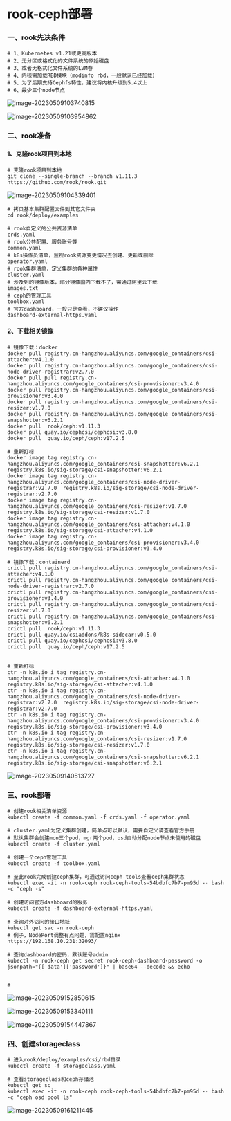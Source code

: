 # rook-ceph部署

### 一、rook先决条件

```shell
# 1、Kubernetes v1.21或更高版本
# 2、无分区或格式化的文件系统的原始磁盘
# 3、或者无格式化文件系统的LVM卷
# 4、内核需加载RBD模块（modinfo rbd，一般默认已经加载）
# 5、为了后期支持Cephfs特性，建议将内核升级到5.4以上
# 6、最少三个node节点
```

![image-20230509103740815](D:\GitHub\K8s\png\image-20230509103740815.png)

![image-20230509103954862](D:\GitHub\K8s\png\image-20230509103954862.png)

### 二、rook准备

#### 1、克隆rook项目到本地

```shell
# 克隆rook项目到本地
git clone --single-branch --branch v1.11.3 https://github.com/rook/rook.git

```

![image-20230509104339401](D:\GitHub\K8s\png\image-20230509104339401.png)

```shell
# 拷贝基本集群配置文件到其它文件夹
cd rook/deploy/examples

# rook自定义的公共资源清单
crds.yaml
# rook公共配置、服务账号等
common.yaml
# k8s操作员清单，监视rook资源变更情况去创建、更新或删除
operator.yaml
# rook集群清单，定义集群的各种属性
cluster.yaml
# 涉及到的镜像版本，部分镜像国内下载不了，需通过阿里云下载
images.txt
# ceph的管理工具
toolbox.yaml
# 官方dashboard，一般只是查看，不建议操作
dashboard-external-https.yaml
```

#### 2、下载相关镜像

```shell
# 镜像下载：docker
docker pull registry.cn-hangzhou.aliyuncs.com/google_containers/csi-attacher:v4.1.0
docker pull registry.cn-hangzhou.aliyuncs.com/google_containers/csi-node-driver-registrar:v2.7.0
docker pull pull registry.cn-hangzhou.aliyuncs.com/google_containers/csi-provisioner:v3.4.0
docker pull registry.cn-hangzhou.aliyuncs.com/google_containers/csi-provisioner:v3.4.0
docker pull registry.cn-hangzhou.aliyuncs.com/google_containers/csi-resizer:v1.7.0
docker pull registry.cn-hangzhou.aliyuncs.com/google_containers/csi-snapshotter:v6.2.1
docker pull  rook/ceph:v1.11.3
docker pull quay.io/cephcsi/cephcsi:v3.8.0
docker pull  quay.io/ceph/ceph:v17.2.5

# 重新打标
docker image tag registry.cn-hangzhou.aliyuncs.com/google_containers/csi-snapshotter:v6.2.1  registry.k8s.io/sig-storage/csi-snapshotter:v6.2.1
docker image tag registry.cn-hangzhou.aliyuncs.com/google_containers/csi-node-driver-registrar:v2.7.0  registry.k8s.io/sig-storage/csi-node-driver-registrar:v2.7.0
docker image tag registry.cn-hangzhou.aliyuncs.com/google_containers/csi-resizer:v1.7.0  registry.k8s.io/sig-storage/csi-resizer:v1.7.0
docker image tag registry.cn-hangzhou.aliyuncs.com/google_containers/csi-attacher:v4.1.0  registry.k8s.io/sig-storage/csi-attacher:v4.1.0
docker image tag registry.cn-hangzhou.aliyuncs.com/google_containers/csi-provisioner:v3.4.0  registry.k8s.io/sig-storage/csi-provisioner:v3.4.0
```

```shell
# 镜像下载：containerd
crictl pull registry.cn-hangzhou.aliyuncs.com/google_containers/csi-attacher:v4.1.0
crictl pull registry.cn-hangzhou.aliyuncs.com/google_containers/csi-node-driver-registrar:v2.7.0
crictl pull registry.cn-hangzhou.aliyuncs.com/google_containers/csi-provisioner:v3.4.0
crictl pull registry.cn-hangzhou.aliyuncs.com/google_containers/csi-resizer:v1.7.0
crictl pull registry.cn-hangzhou.aliyuncs.com/google_containers/csi-snapshotter:v6.2.1
crictl pull  rook/ceph:v1.11.3
crictl pull quay.io/csiaddons/k8s-sidecar:v0.5.0
crictl pull quay.io/cephcsi/cephcsi:v3.8.0
crictl pull  quay.io/ceph/ceph:v17.2.5


# 重新打标
ctr -n k8s.io i tag registry.cn-hangzhou.aliyuncs.com/google_containers/csi-attacher:v4.1.0 registry.k8s.io/sig-storage/csi-attacher:v4.1.0
ctr -n k8s.io i tag registry.cn-hangzhou.aliyuncs.com/google_containers/csi-node-driver-registrar:v2.7.0  registry.k8s.io/sig-storage/csi-node-driver-registrar:v2.7.0
ctr -n k8s.io i tag registry.cn-hangzhou.aliyuncs.com/google_containers/csi-provisioner:v3.4.0 registry.k8s.io/sig-storage/csi-provisioner:v3.4.0
ctr -n k8s.io i tag registry.cn-hangzhou.aliyuncs.com/google_containers/csi-resizer:v1.7.0 registry.k8s.io/sig-storage/csi-resizer:v1.7.0
ctr -n k8s.io i tag registry.cn-hangzhou.aliyuncs.com/google_containers/csi-snapshotter:v6.2.1 registry.k8s.io/sig-storage/csi-snapshotter:v6.2.1
```

![image-20230509140513727](D:\GitHub\K8s\png\image-20230509140513727.png)

### 三、rook部署

```shell
# 创建rook相关清单资源
kubectl create -f common.yaml -f crds.yaml -f operator.yaml

# cluster.yaml为定义集群创建，简单点可以默认，需要自定义请查看官方手册
# 默认集群会创建mon三个pod，mgr两个pod，osd自动分配node节点未使用的磁盘
kubectl create -f cluster.yaml

# 创建一个ceph管理工具
kubectl create -f toolbox.yaml

# 至此rook完成创建ceph集群，可通过访问ceph-tools查看ceph集群状态
kubectl exec -it -n rook-ceph rook-ceph-tools-54bdbfc7b7-pm95d -- bash -c "ceph -s"

# 创建访问官方dashboard的服务
kubectl create -f dashboard-external-https.yaml

# 查询对外访问的接口地址
kubectl get svc -n rook-ceph
# 例子，NodePort调整有点问题，需配置nginx
https://192.168.10.231:32093/

# 查询dashboard的密码，默认账号admin
kubectl -n rook-ceph get secret rook-ceph-dashboard-password -o jsonpath="{['data']['password']}" | base64 --decode && echo


#
```

![image-20230509152850615](D:\GitHub\K8s\png\image-20230509152850615.png)

![image-20230509153340111](D:\GitHub\K8s\png\image-20230509153340111.png)

![image-20230509154447867](D:\GitHub\K8s\png\image-20230509154447867.png)

### 四、创建storageclass

```shell
# 进入rook/deploy/examples/csi/rbd目录
kubectl create -f storageclass.yaml

# 查看storageclass和ceph存储池
kubectl get sc
kubectl exec -it -n rook-ceph rook-ceph-tools-54bdbfc7b7-pm95d -- bash -c "ceph osd pool ls"
```

![image-20230509161211445](D:\GitHub\K8s\png\image-20230509161211445.png)
